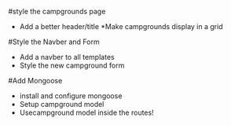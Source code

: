 #style the campgrounds page
* Add a better header/title
*Make campgrounds display in a grid

#Style the Navber and Form

* Add a navber to all templates
* Style  the  new campground form

#Add Mongoose
* install and configure mongoose
* Setup campground model
* Usecampground model inside the routes!